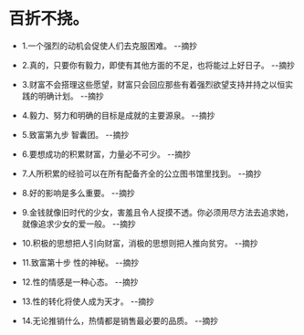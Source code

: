 # 百折不挠。

- 1.一个强烈的动机会促使人们去克服困难。 --摘抄

- 2.真的，只要你有毅力，即使有其他方面的不足，也将能过上好日子。 --摘抄

- 3.财富不会搭理这些愿望，财富只会回应那些有着强烈欲望支持并持之以恒实践的明确计划。 --摘抄

- 4.毅力、努力和明确的目标是成就的主要源泉。 --摘抄

- 5.致富第九步 智囊团。 --摘抄

- 6.要想成功的积累财富，力量必不可少。 --摘抄

- 7.人所积累的经验可以在所有配备齐全的公立图书馆里找到。 --摘抄

- 8.好的影响是多么重要。 --摘抄

- 9.金钱就像旧时代的少女，害羞且令人捉摸不透。你必须用尽方法去追求她，就像追求少女的爱一般。 --摘抄

- 10.积极的思想把人引向财富，消极的思想则把人推向贫穷。 --摘抄

- 11.致富第十步 性的神秘。 --摘抄

- 12.性的情感是一种心态。 --摘抄

- 13.性的转化将使人成为天才。 --摘抄

- 14.无论推销什么，热情都是销售最必要的品质。 --摘抄
